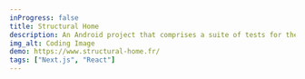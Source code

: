 ```yaml
---
inProgress: false
title: Structural Home
description: An Android project that comprises a suite of tests for the ProlabMobile5 application.
img_alt: Coding Image
demo: https://www.structural-home.fr/
tags: ["Next.js", "React"]
---
```

